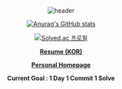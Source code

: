 <div align="center">
  
  <!-- ![header](https://capsule-render.vercel.app/api?type=rounded&color=088A08&section=header&text=Won-Doo's%20GitHub&fontColor=ffffff) -->
  
  ![header](https://capsule-render.vercel.app/api?type=waving&color=0:548986,100:113C56&height=200&section=header&fontColor=FFFFFF&fontAlignY=30&descAlignY=50&text=Welcome!&desc=Won-Doo%20Seo's%20GitHub&fontSize=50)

  [![Anurag's GitHub stats](https://github-readme-stats.vercel.app/api?username=WondooSeo&count_private=true&show_icons=true&theme=dark)](https://github.com/anuraghazra/github-readme-stats)
  
  <!-- [![Top Langs](https://github-readme-stats.vercel.app/api/top-langs/?username=WondooSeo&layout=compact&theme=dark)](https://github.com/anuraghazra/github-readme-stats) -->
  
  [![Solved.ac 프로필](http://mazassumnida.wtf/api/v2/generate_badge?boj=movegreen)](https://solved.ac/movegreen)

  <!-- ![JerryThankYou](https://user-images.githubusercontent.com/62936579/155848063-dc625586-236e-4f50-a564-1d5d30fe59c2.gif) -->
  
  <!-- **Thank you for visiting my GitHub!!!** -->
  
  **[Resume (KOR)](https://github.com/WondooSeo/WondooSeo/blob/main/Resume_KOR.md)**

  **[Personal Homepage](https://sites.google.com/view/miracleboy-wondoo/home)**
  
  **Current Goal : 1 Day 1 Commit 1 Solve**
  
  <!-- [![Hits](https://hits.seeyoufarm.com/api/count/incr/badge.svg?url=https%3A%2F%2Fgithub.com%2FWondooSeo%2F&count_bg=%2379C83D&title_bg=%23555555&icon=&icon_color=%23E7E7E7&title=WDSeo%27s+Github+Hits&edge_flat=false)](https://hits.seeyoufarm.com) -->
  
  <!-- ![BOJ_40m_Submit](https://user-images.githubusercontent.com/62936579/156896878-1af2dd42-4dbe-4756-990c-c687e0612617.png) -->

  <!-- **BOJ 40Mth Submitter!!!** -->
  
</div>
